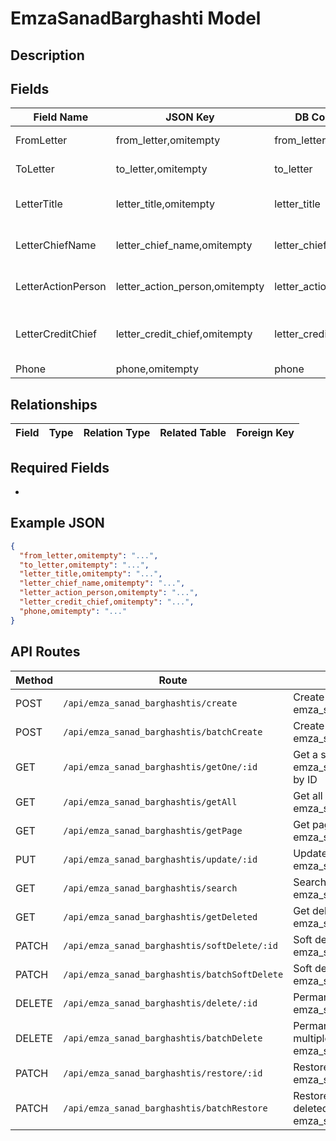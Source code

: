 # EmzaSanadBarghashti Model

## Description


## Fields
| Field Name | JSON Key | DB Column | Type | Required | Validation | Description |
|------------|----------|-----------|------|----------|------------|-------------|
| FromLetter | from_letter,omitempty | from_letter | *string | false | omitempty,max=50,regex=epns | از نامه‌های ارسالی |
| ToLetter | to_letter,omitempty | to_letter | *string | false | omitempty,max=50,regex=epns | به نامه‌های ارسالی |
| LetterTitle | letter_title,omitempty | letter_title | *string | false | omitempty,max=250,regex=epns | عنوان نامه‌های ارسالی |
| LetterChiefName | letter_chief_name,omitempty | letter_chief_name | *string | false | omitempty,max=50,regex=epns | نام رئیس نامه‌های ارسالی |
| LetterActionPerson | letter_action_person,omitempty | letter_action_person | *string | false | omitempty,max=50,regex=epns | اقدام‌کننده نامه‌های ارسالی |
| LetterCreditChief | letter_credit_chief,omitempty | letter_credit_chief | *string | false | omitempty,max=50,regex=epns | رئیس اعتبارات نامه‌های ارسالی |
| Phone | phone,omitempty | phone | *string | false | omitempty,min=4,max=11,regexp=tel | تلفن |


## Relationships
| Field | Type | Relation Type | Related Table | Foreign Key |
|-------|------|---------------|---------------|-------------|


## Required Fields
- 

## Example JSON
```json
{
  "from_letter,omitempty": "...",
  "to_letter,omitempty": "...",
  "letter_title,omitempty": "...",
  "letter_chief_name,omitempty": "...",
  "letter_action_person,omitempty": "...",
  "letter_credit_chief,omitempty": "...",
  "phone,omitempty": "..."
}
```

## API Routes
| Method | Route | Description |
|--------|-------|-------------|
| POST | `/api/emza_sanad_barghashtis/create` | Create a new emza_sanad_barghashtis |
| POST | `/api/emza_sanad_barghashtis/batchCreate` | Create multiple emza_sanad_barghashtiss |
| GET | `/api/emza_sanad_barghashtis/getOne/:id` | Get a single emza_sanad_barghashtis by ID |
| GET | `/api/emza_sanad_barghashtis/getAll` | Get all emza_sanad_barghashtiss |
| GET | `/api/emza_sanad_barghashtis/getPage` | Get paginated emza_sanad_barghashtiss |
| PUT | `/api/emza_sanad_barghashtis/update/:id` | Update a emza_sanad_barghashtis |
| GET | `/api/emza_sanad_barghashtis/search` | Search emza_sanad_barghashtiss |
| GET | `/api/emza_sanad_barghashtis/getDeleted` | Get deleted emza_sanad_barghashtiss |
| PATCH | `/api/emza_sanad_barghashtis/softDelete/:id` | Soft delete a emza_sanad_barghashtis |
| PATCH | `/api/emza_sanad_barghashtis/batchSoftDelete` | Soft delete multiple emza_sanad_barghashtiss |
| DELETE | `/api/emza_sanad_barghashtis/delete/:id` | Permanently delete a emza_sanad_barghashtis |
| DELETE | `/api/emza_sanad_barghashtis/batchDelete` | Permanently delete multiple emza_sanad_barghashtiss |
| PATCH | `/api/emza_sanad_barghashtis/restore/:id` | Restore a soft-deleted emza_sanad_barghashtis |
| PATCH | `/api/emza_sanad_barghashtis/batchRestore` | Restore multiple soft-deleted emza_sanad_barghashtiss |


